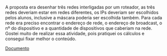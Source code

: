 A proposta era desenhar três redes interligadas por um roteador, as três redes deveriam estar em redes diferentes, os IPs deveriam ser escolhidos pelos alunos, inclusive a máscara poderia ser escolhida também. Para cada rede era preciso encontrar o endereço de rede, o endereço de broadcast, o nº do dispositivo e a quantidade de dispositivos que caberiam na rede. Gostei muito de realizar essa atividade, pois pratiquei os cálculos e consegui fixar melhor o conteúdo.

[Documento](https://docs.google.com/document/d/15j5bAaVyjVImlpyOqi5sTRxbp8VqgCJtf0bte4qWD7c/edit?usp=sharing)
